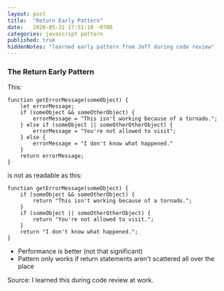 ```yaml
---
layout: post
title:  "Return Early Pattern"
date:   2020-05-31 17:51:10 -0700
categories: javascript pattern
published: true
hiddenNotes: "learned early pattern from Jeff during code review"
---
```

<article>
    <h3>The Return Early Pattern</h3>
    <section>
        <p>This:</p>
        <pre><code>function getErrorMessage(someObject) {
    let errorMessage;
    if (someObject && someOtherObject) {
        errorMessage = "This isn't working because of a tornado.";
    } else if (someObject || someOtherOtherObject) {
        errorMessage = "You're not allowed to visit";
    } else {
        errorMessage = "I don't know what happened."
    }
    return errorMessage;
}</code></pre>
        <p>is not as readable as this:</p>
<pre><code>function getErrorMessage(someObject) {
    if (someObject && someOtherObject) {
        return "This isn't working because of a tornado.";
    }
    if (someObject || someOtherOtherObject) {
        return "You're not allowed to visit.";
    }
    return "I don't know what happened.";
}</code></pre>
    </section>
    <section>
        <ul>
            <li>Performance is better (not that significant)</li>
            <li>Pattern only works if return statements aren't scattered all over the place </li>
        </ul>
        <p>Source: I learned this during code review at work.</p>
    </section>
</article>